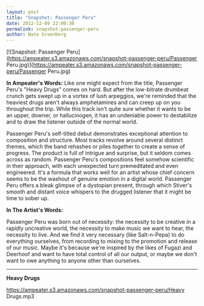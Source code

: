```yaml
---
layout: post
title: "Snapshot: Passenger Peru"
date: 2012-12-09 22:00:30
permalink: snapshot-passenger-peru
author: Nate Greenberg
---
```

[![Snapshot: Passenger Peru](https://ampeater.s3.amazonaws.com/snapshot-passenger-peru/Passenger Peru.jpg)](https://ampeater.s3.amazonaws.com/snapshot-passenger-peru/Passenger Peru.jpg)

**In Ampeater's Words:** Like one might expect from the title, Passenger Peru's "Heavy Drugs" comes on hard. But after the low-bitrate drumbeat crunch gets swept up in a vortex of lush arpeggios, we're reminded that the heaviest drugs aren't always amphetamines and can creep up on you throughout the trip. While this track isn't quite sure whether it wants to be an upper, downer, or hallucinogen, it has an undeniable power to destabilize and to draw the listener outside of the normal world.

<!-- more -->

Passenger Peru's self-titled debut demonstrates exceptional attention to composition and structure. Most tracks revolve around several distinct themes, which the band rehashes or piles together to create a sense of progress. The product is full of intrigue and surprise, but it seldom comes across as random. Passenger Peru's compositions feel somehow scientific in their approach, with each unexpected turn premeditated and even engineered. It's a formula that works well for an artist whose chief concern seems to be the washout of genuine emotion in a digital world. Passenger Peru offers a bleak glimpse of a dystopian present, through which Stiver's smooth and distant voice whispers to the drugged listener that it might be time to sober up.

**In The Artist's Words:**

Passenger Peru was born out of necessity: the necessity to be creative in a rapidly uncreative world, the necessity to make music we want to hear, the necessity to live. And we find it very necessary (like Salt-n-Pepa) to do everything ourselves, from recording to mixing to the promotion and release of our music. Maybe it's because we're inspired by the likes of Fugazi and Deerhoof and want to have total control of all our output, or maybe we don't want to owe anything to anyone other than ourselves.

---

**Heavy Drugs**

https://ampeater.s3.amazonaws.com/snapshot-passenger-peru/Heavy Drugs.mp3

